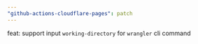 ```yaml
---
"github-actions-cloudflare-pages": patch
---
```


feat: support input `working-directory` for `wrangler` cli command
